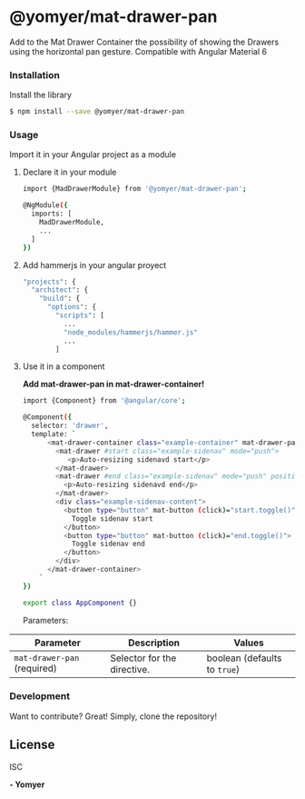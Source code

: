 # @yomyer/mat-drawer-pan


Add to the Mat Drawer Container the possibility of showing the Drawers using the horizontal pan gesture. Compatible with Angular Material 6

### Installation

Install the library
```sh
$ npm install --save @yomyer/mat-drawer-pan
```

### Usage

Import it in your Angular project as a module

1) Declare it in your module
    ```sh
    import {MadDrawerModule} from '@yomyer/mat-drawer-pan';
    
    @NgModule({
      imports: [
        MadDrawerModule,
        ...
      ]
    })
    
    ```
2) Add hammerjs in your angular proyect
    ```sh
    "projects": {
      "architect": {
        "build": {
          "options": { 
            "scripts": [
              ...
              "node_modules/hammerjs/hammer.js" 
              ... 
            ]
    
    ```

3) Use it in a component
    
    **Add mat-drawer-pan in mat-drawer-container!**
    ```sh
   import {Component} from '@angular/core';
   
    @Component({
      selector: 'drawer',
      template: `
          <mat-drawer-container class="example-container" mat-drawer-pan>
            <mat-drawer #start class="example-sidenav" mode="push">
               <p>Auto-resizing sidenavd start</p>
            </mat-drawer>
            <mat-drawer #end class="example-sidenav" mode="push" position="end">
              <p>Auto-resizing sidenavd end</p>
            </mat-drawer>
            <div class="example-sidenav-content">
              <button type="button" mat-button (click)="start.toggle()">
                Toggle sidenav start
              </button>
              <button type="button" mat-button (click)="end.toggle()">
                Toggle sidenav end
              </button>
            </div>
          </mat-drawer-container>
        `
    })
    
    export class AppComponent {}
    ```

   Parameters:
    
  | Parameter | Description | Values |
  | --- | --- | --- |
  | `mat-drawer-pan` (required) | Selector for the directive. | boolean (defaults to `true`)


### Development
Want to contribute? Great!
Simply, clone the repository!

License
----
ISC


**- Yomyer**
  